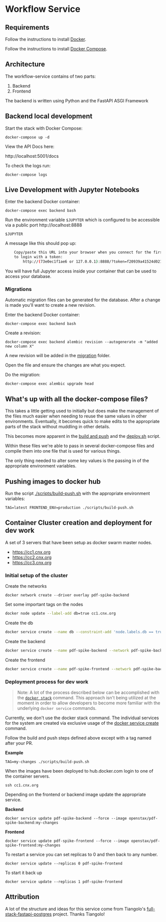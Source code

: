# Workflow Service

## Requirements

Follow the instructions to install [Docker](https://docs.docker.com/install/).

Follow the instructions to install [Docker Compose](https://docs.docker.com/compose/install/).

## Architecture

The workflow-service contains of two parts:

1. Backend
2. Frontend

The backend is written using Python and the FastAPI ASGI Framework 

## Backend local development

Start the stack with Docker Compose:

    docker-compose up -d

View the API Docs here:

http://localhost:5001/docs

To check the logs run:

    docker-compose logs

## Live Development with Jupyter Notebooks

Enter the backend Docker container:

    docker-compose exec backend bash

Run the environment variable `$JUPYTER` which is configured to be accessible via a public port http://localhost:8888

    $JUPYTER

A message like this should pop up:

```bash
    Copy/paste this URL into your browser when you connect for the first time,
    to login with a token:
        http://(73e0ec1f1ae6 or 127.0.0.1):8888/?token=f20939a41524d021fbfc62b31be8ea4dd9232913476f4397
```

You will have full Jupyter access inside your container that can be used to access your database.

### Migrations

Automatic migration files can be generated for the database. After a change is made you'll want to create a new revision.

Enter the backend Docker container:

    docker-compose exec backend bash

Create a revision:

    docker-compose exec backend alembic revision --autogenerate -m "added new column X"

A new revision will be added in the [migration](./backend/app/migrations/versions) folder.

Open the file and ensure the changes are what you expect.

Do the migration:

    docker-compose exec alembic upgrade head

## What's up with all the docker-compose files?

This takes a little getting used to initially but does make the management of the files much easier
when needing to reuse the same values in other environments. Eventually, it becomes quick to make edits
to the appropriate parts of the stack without muddling in other details.

This becomes more apparent in the [build and push](./scripts/build-push.sh) and the [deploy.sh](./scripts/deploy.sh) script.

Within these files we're able to pass in several docker-compose files and compile them into one file that is used for various things.

The only thing needed to alter some key values is the passing in of the appropriate environment variables.

## Pushing images to docker hub

Run the script [./scripts/build-push.sh](./scripts/build-push.sh) with the appropriate environment variables:

    TAG=latest FRONTEND_ENV=production ./scripts/build-push.sh

## Container Cluster creation and deployment for dev work

A set of 3 servers that have been setup as docker swarm master nodes.

* https://cc1.cnx.org
* https://cc2.cnx.org
* https://cc3.cnx.org

### Initial setup of the cluster

Create the networks

```bask
docker network create --driver overlay pdf-spike-backend
```

Set some important tags on the nodes

```bash
docker node update --label-add db=true cc1.cnx.org
```

Create the db

```bash
docker service create --name db --constraint-add 'node.labels.db == true' --mount type=volume,source=db-data,target=/var/lib/postgresql/data --network pdf-spike-backend postgres:11
```

Create the backend

```bash
docker service create --name pdf-spike-backend --network pdf-spike-backend --label traefik.frontend.rule=PathPrefix:/api,/docs,/redoc --label traefik.enable=true --label traefik.port=80 --replicas openstax/pdf-spike-backend
```

Create the frontend

```bash
docker service create --name pdf-spike-frontend --network pdf-spike-backend --label traefik.frontend.rule=PathPrefix:/ --label traefik.enable=true --label traefik.port=80 --replicas 1 openstax/pdf-spike-frontend
```


### Deployment process for dev work

>Note: A lot of the process described below can be accomplished with the 
>[`docker stack`](https://docs.docker.com/engine/reference/commandline/stack/) 
>command. This approach isn't being utilized at the moment in order to allow 
>developers to become more familiar with the underlying `docker service` commands.


Currently, we don't use the docker stack command. The individual services for 
the system are created via exclusive usage of the 
[docker service create](https://docs.docker.com/engine/reference/commandline/service/) command.


Follow the build and push steps defined above except with a tag named after your PR.

**Example**

    TAG=my-changes ./scripts/build-push.sh

When the images have been deployed to hub.docker.com login to one of the container servers.

    ssh cc1.cnx.org

Depending on the frontend or backend image update the appropriate service.

**Backend**

    docker service update pdf-spike-backend --force --image openstax/pdf-spike-backend:my-changes

**Frontend**

    docker service update pdf-spike-frontend --force --image openstax/pdf-spike-frontend:my-changes

To restart a service you can set replicas to 0 and then back to any number.

    docker service update --replicas 0 pdf-spike-frontend

To start it back up

    docker service update --replicas 1 pdf-spike-frontend


## Attribution

A lot of the structure and ideas for this service come from Tiangolo's [full-stack-fastapi-postgres](https://github.com/tiangolo/full-stack-fastapi-postgresql) project. Thanks Tiangolo!
